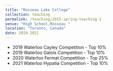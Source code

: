 ```yaml
---
title: "Rosseau Lake College"
collection: teaching
permalink: /teaching/2015-spring-teaching-1
venue: "High School,Rosseau "
location: "Toronto, Canada"
date: 2019-2021
---
```


- 2019 Waterloo Cayley Competition - Top 10%  
- 2019 Waterloo Galois Competition - Top 10%  
- 2020 Waterloo Fermat Competition - Top 25%  
- 2021 Waterloo Hypatia Competition - Top 10%  
